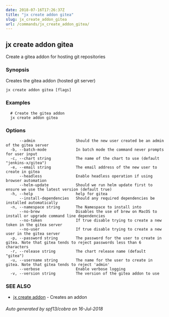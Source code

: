```yaml
---
date: 2018-07-16T17:26:37Z
title: "jx create addon gitea"
slug: jx_create_addon_gitea
url: /commands/jx_create_addon_gitea/
---
```

## jx create addon gitea

Create a gitea addon for hosting git repositories

### Synopsis

Creates the gitea addon (hosted git server)

```
jx create addon gitea [flags]
```

### Examples

```
  # Create the gitea addon
  jx create addon gitea
```

### Options

```
      --admin                  Should the new user created be an admin of the gitea server
  -b, --batch-mode             In batch mode the command never prompts for user input
  -c, --chart string           The name of the chart to use (default "jenkins-x/gitea")
  -e, --email string           The email address of the new user to create in gitea
      --headless               Enable headless operation if using browser automation
      --helm-update            Should we run helm update first to ensure we use the latest version (default true)
  -h, --help                   help for gitea
      --install-dependencies   Should any required dependencies be installed automatically
  -n, --namespace string       The Namespace to install into
      --no-brew                Disables the use of brew on MacOS to install or upgrade command line dependencies
      --no-token               If true disable trying to create a new token in the gitea server
      --no-user                If true disable trying to create a new user in the gitea server
  -p, --password string        The password for the user to create in gitea. Note that gitea tends to reject passwords less than 6 characters
  -r, --release string         The chart release name (default "gitea")
  -u, --username string        The name for the user to create in gitea. Note that gitea tends to reject 'admin'
      --verbose                Enable verbose logging
  -v, --version string         The version of the gitea addon to use
```

### SEE ALSO

* [jx create addon](/commands/jx_create_addon/)	 - Creates an addon

###### Auto generated by spf13/cobra on 16-Jul-2018
